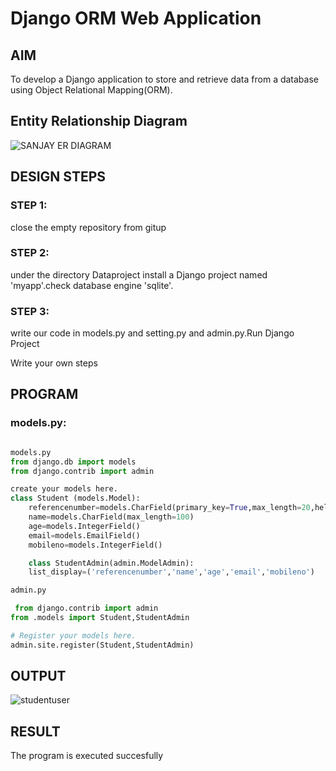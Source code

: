 # Django ORM Web Application

## AIM
To develop a Django application to store and retrieve data from a database using Object Relational Mapping(ORM).

## Entity Relationship Diagram

![SANJAY ER DIAGRAM](https://github.com/sanjayofficial2005/django-orm-app/assets/148048602/1248b241-cc35-4d1a-be2b-908e863f24be)


## DESIGN STEPS

### STEP 1:
close the empty repository from gitup

### STEP 2:
under the directory Dataproject install a Django project named 'myapp'.check database engine 'sqlite'.

### STEP 3:
write our code in models.py and setting.py and admin.py.Run Django Project

Write your own steps

## PROGRAM
### models.py:
```python

models.py
from django.db import models 
from django.contrib import admin

create your models here.
class Student (models.Model): 
    referencenumber=models.CharField(primary_key=True,max_length=20,help_text="reference number")
    name=models.CharField(max_length=100)
    age=models.IntegerField()
    email=models.EmailField()
    mobileno=models.IntegerField()

    class StudentAdmin(admin.ModelAdmin):
    list_display=('referencenumber','name','age','email','mobileno')

admin.py

 from django.contrib import admin
from .models import Student,StudentAdmin

# Register your models here.
admin.site.register(Student,StudentAdmin)
```



## OUTPUT

![studentuser](https://github.com/sanjayofficial2005/django-orm-app/assets/148048602/7a921837-176b-4e16-81b7-90170d1a0696)



## RESULT
The program is executed succesfully
